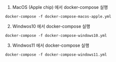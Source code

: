 1. MacOS (Apple chip) 에서 docker-compose 실행
```
docker-compose -f docker-compose-macos-apple.yml
```

2. Windwos10 에서 docker-compose 실행
```
docker-compose -f docker-compose-windows10.yml
```

3. Windwos11 에서 docker-compose 실행
```
docker-compose -f docker-compose-windows11.yml
```

